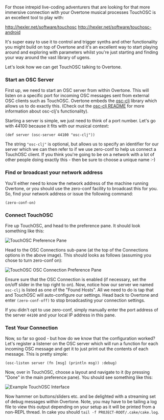 For those intrepid live-coding adventurers that are looking for that more immersive connection with your Overtone musical processes TouchOSC is an excellent tool to play with:

http://hexler.net/software/touchosc
http://hexler.net/software/touchosc-android

It's super easy to use it to control and trigger synths and other functionality you might build on top of Overtone and it's an excellent way to start playing around and exploring with parameters whilst you're just starting and finding your way around the vast library of ugens.

Let's look how we can get TouchOSC talking to Overtone.

### Start an OSC Server

First up, we need to start an OSC server from within Overtone. This will listen on a specific port for incoming OSC messages sent from external OSC clients such as TouchOSC. Overtone embeds the [osc-clj](http://github.com/overtone/osc-clj) library which allows us to do exactly this. (Check out the [osc-clj README](https://github.com/overtone/osc-clj/blob/master/README.md) for more information about osc-clj's functionality).

Starting a server is simple, we just need to think of a port number. Let's go with 44100 because it fits with our musical context:

    (def server (osc-server 44100 "osc-clj"))

The string `"osc-clj"` is optional, but allows us to specify an identifier for our server which we can then refer to if we use zero-conf to help us connect a TouchOSC client. If you think you're going to be on a network with a lot of other people doing exactly this - then be sure to choose a unique name :-)

### Find or broadcast your network address

You'll either need to know the network address of the machine running Overtone, or you should use the zero-conf facility to broadcast this for you. So, find your network address or issue the following command:

    (zero-conf-on)

### Connect TouchOSC

Fire up TouchOSC, and head to the preference pane. It should look something like this:

![TouchOSC Preference Pane](http://cloud.github.com/downloads/overtone/overtone/touchosc-prefs.png)

Head to the OSC Connections sub-pane (at the top of the Connections options in the above image). This should looks as follows (assuming you chose to turn zero-conf on):

![TouchOSC OSC Connection Preference Pane](http://cloud.github.com/downloads/overtone/overtone/touchosc-osc-prefs.png)

Ensure sure that the OSC Connection is enabled (if necessary, set the on/off slider in the top right to on). Now, notice how our server we named `osc-clj` is listed as one of the "Found Hosts". All we need to do is tap that and TouchOSC will auto-configure our settings. Head back to Overtone and enter `(zero-conf-off)` to stop broadcasting your connection settings. 

If you didn't opt to use zero-conf, simply manually enter the port address of the server `44100` and your local IP address in this pane.

### Test Your Connection

Now, so far so good - but how do we know that the configuration worked? Let's register a listener on the OSC server which will run a function for each incoming OSC message and get it to just print out the contents of each message. This is pretty simple:

    (osc-listen server (fn [msg] (println msg)) :debug)

Now, over in TouchOSC, choose a layout and navigate to it (by pressing "Done" in the main preference pane). You should see something like this:

![Example TouchOSC Interface](http://cloud.github.com/downloads/overtone/overtone/touchosc-interface.png)

Now hammer on buttons/sliders etc. and be delighted with a streaming set of debug messages within Overtone. Note, you may have to be tailing a log file to view this output depending on your setup as it will be printed from a non-REPL thread. In cake you should `tail -f PROJECT-ROOT/.cake/cake.log`.



